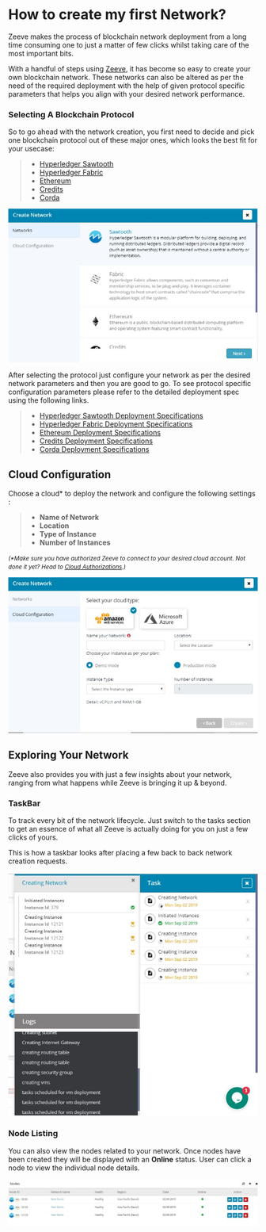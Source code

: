 # How to create my first Network?

Zeeve makes the process of blockchain network deployment from a long time consuming one to just a matter of few clicks whilst taking care of the most important bits.

With a handful of steps using [Zeeve](https://zeeve.io), it has become so easy to create your own blockchain network. These networks can also be altered as per the need of the required deployment with the help of  given protocol specific parameters that helps you align with your desired network performance.

<!-- Currently we have restricted for below mentioned with which user can create the Blockchain network. Initially you should choose your blockchain platform -->


### Selecting A Blockchain Protocol

So to go ahead with the network creation, you first need to decide and pick one blockchain protocol out of these major ones, which looks the best fit for your usecase:

> *   [Hyperledger Sawtooth](./Glossary.html#hyperledger-sawtooth)
> *   [Hyperledger Fabric](./Glossary.html#hyperledger-fabric)
> *   [Ethereum](./Glossary.html#ethereum)
> *   [Credits](./Glossary.html#credits)
> *   [Corda](./Glossary.html#corda)

![](images/CreateNetworkPage.JPG)

After selecting the protocol just configure your network as per the desired network parameters and then you are good to go. To see protocol specific configuration parameters please refer to the detailed deployment spec using the following links.
<!-- These are the logs coming while creating a [network](./Glossary.md) -->

> *   [Hyperledger Sawtooth Deployment Specifications](./HyperledgerSawtooth.md)
> *   [Hyperledger Fabric Deployment Specifications](./HyperledgerFabric.md)
> *   [Ethereum  Deployment Specifications](./Ethereum.md)
> *   [Credits Deployment Specifications](./Credits.md)
> *   [Corda Deployment Specifications](./Corda.md)

## Cloud Configuration

<!--   Here multiple cloud network available users can choose the cloud as per choice. -->
  Choose a cloud* to deploy the network and configure the following settings :

> *   **Name of Network**
> *   **Location**
> *   **Type of Instance**
> *   **Number of Instances**

<i><small>(*Make sure you have authorized Zeeve to connect to your desired cloud account. Not done it yet? Head to [Cloud Authorizations](./cloud_authorization).)</small></i>

![](images/CloudConfigurationPage.JPG)

## Exploring Your Network

Zeeve also provides you with just a few insights about your network, ranging from what happens while Zeeve is bringing it up & beyond. 

### TaskBar
To track every bit of the network lifecycle. Just switch to the tasks section to get an essence of what all Zeeve is actually doing for you on just a few clicks of yours.

This is how a taskbar looks after placing a few back to back network creation requests.
<!-- These are the logs coming while creating a [network](./Glossary.md) -->

![](images/NetworkingCreationPage.JPG)

### Node Listing

You can also view the nodes related to your network. Once nodes have been created they will be displayed with an **Online** status. User can click a node to view the individual node details.

![](images/NodesPage.JPG)